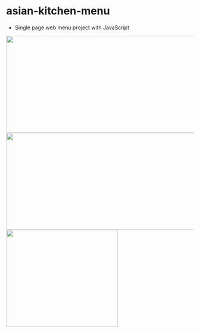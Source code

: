 # asian-kitchen-menu

- Single page web menu project with JavaScript

<img src="https://user-images.githubusercontent.com/50488386/227735972-417c70af-b66d-437e-9d11-1168733bbee3.png" width="600" height="260">
<img src="https://user-images.githubusercontent.com/50488386/227736001-65cbfad0-87f3-4c29-8387-189fc7d2458c.png" width="600" height="260">
<img src="https://user-images.githubusercontent.com/50488386/227736004-3b6d3db3-a1e5-4e2f-9ce0-81c2b2a2df98.png" width="300" height="260">
